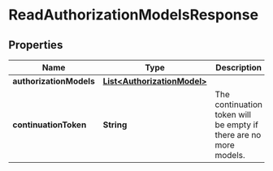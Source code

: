 

# ReadAuthorizationModelsResponse


## Properties

| Name | Type | Description | Notes |
|------------ | ------------- | ------------- | -------------|
|**authorizationModels** | [**List&lt;AuthorizationModel&gt;**](AuthorizationModel.md) |  |  |
|**continuationToken** | **String** | The continuation token will be empty if there are no more models. |  [optional] |




